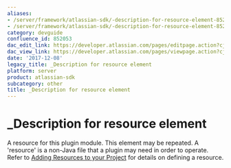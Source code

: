 ```yaml
---
aliases:
- /server/framework/atlassian-sdk/-description-for-resource-element-852053.html
- /server/framework/atlassian-sdk/-description-for-resource-element-852053.md
category: devguide
confluence_id: 852053
dac_edit_link: https://developer.atlassian.com/pages/editpage.action?cjm=wozere&pageId=852053
dac_view_link: https://developer.atlassian.com/pages/viewpage.action?cjm=wozere&pageId=852053
date: '2017-12-08'
legacy_title: _Description for resource element
platform: server
product: atlassian-sdk
subcategory: other
title: _Description for resource element
---
```

# \_Description for resource element

A resource for this plugin module. This element may be repeated. A 'resource' is a non-Java file that a plugin may need in order to operate. Refer to [Adding Resources to your Project](/server/framework/atlassian-sdk/adding-resources-to-your-project) for details on defining a resource.
